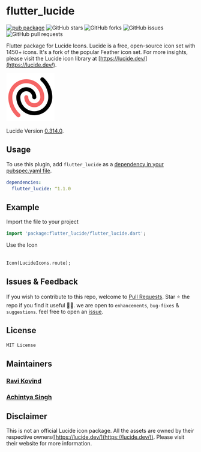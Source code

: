 # flutter_lucide

[![pub package](https://img.shields.io/pub/v/flutter_lucide.svg)](https://pub.dartlang.org/packages/flutter_lucide)
![GitHub stars](https://img.shields.io/github/stars/ravikovind/flutter_lucide)
![GitHub forks](https://img.shields.io/github/forks/ravikovind/flutter_lucide)
![GitHub issues](https://img.shields.io/github/issues/ravikovind/flutter_lucide)
![GitHub pull requests](https://img.shields.io/github/issues-pr/ravikovind/flutter_lucide)

Flutter package for Lucide Icons. Lucide is a free, open-source icon set with 1450+ icons. It's a fork of the popular Feather icon set.
For more insights, please visit the Lucide icon library at [https://lucide.dev/](https://lucide.dev/).

![Lucid](https://github.com/ravikovind/flutter_lucide/raw/main/screenshots/logo.png)

Lucide Version [0.314.0](https://github.com/lucide-icons/lucide/releases/tag/0.314.0).

## Usage

To use this plugin, add `flutter_lucide` as a [dependency in your pubspec.yaml file](https://flutter.io/platform-plugins/).

```yaml
dependencies:
  flutter_lucide: ^1.1.0
```

## Example

Import the file to your project

```dart
import 'package:flutter_lucide/flutter_lucide.dart';
```

Use the Icon

```dart

Icon(LucideIcons.route);

```

## Issues & Feedback

If you wish to contribute to this repo, welcome to [Pull Requests](https://github.com/ravikovind/flutter_lucide/pulls).
Star ⭐ the repo if you find it useful 🤩🤩. we are open to `enhancements`, `bug-fixes` & `suggestions`. feel free to open an [issue](https://github.com/ravikovind/flutter_lucide/issues).

## License

```md
MIT License
```

## Maintainers

### [Ravi Kovind](https://ravikovind.github.io/)

### [Achintya Singh](https://achiit.github.io/aboutachintya/#/)

## Disclaimer

This is not an official Lucide icon package. All the assets are owned by their respective owners([https://lucide.dev/](https://lucide.dev/)). Please visit their website for more information.
